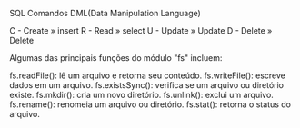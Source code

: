 SQL Comandos DML(Data Manipulation Language)

C - Create » insert
R - Read » select
U - Update » Update
D - Delete » Delete

<!-- CRIANDO UMA TABELA NO BEEKEEPER

    CREATE TABLE users (
	    id INTEGER PRIMARY KEY AUTOINCREMENT,
        name VARCHAR,
        email VARCHAR,
        password VARCHAR,
        created_at TIMESTAMP DEFAULT CURRENT_TIMESTAMP,
        updated_at TIMESTAMP DEFAULT CURRENT_TIMESTAMP
        
)

---- No Beekeeper o comando DROP serve para deletar ----
 -->




Algumas das principais funções do módulo "fs" incluem:

fs.readFile(): lê um arquivo e retorna seu conteúdo.
fs.writeFile(): escreve dados em um arquivo.
fs.existsSync(): verifica se um arquivo ou diretório existe.
fs.mkdir(): cria um novo diretório.
fs.unlink(): exclui um arquivo.
fs.rename(): renomeia um arquivo ou diretório.
fs.stat(): retorna o status do arquivo.